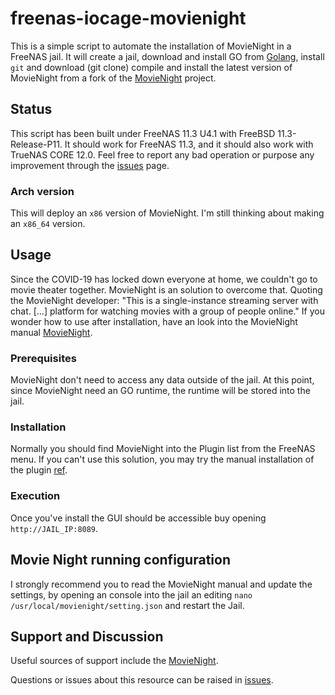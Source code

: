 # freenas-iocage-movienight
This is a simple script to automate the installation of MovieNight in a FreeNAS jail. 
It will create a jail, download and install GO from [Golang](https://golang.org/dl/), 
install `git` and download (git clone) compile and install the latest version of 
MovieNight from a fork of the [MovieNight](https://github.com/zorglube/MovieNight) 
project. 

## Status
This script has been built under FreeNAS 11.3 U4.1 with FreeBSD 11.3-Release-P11. 
It should work for FreeNAS 11.3, and it should also work with TrueNAS CORE 12.0. 
Feel free to report any bad operation or purpose any improvement through the [issues](https://github.com/zorglube/freenas-iocage-movienight/issues) 
page.

### Arch version
This will deploy an `x86` version of MovieNight. I'm still thinking about making an 
`x86_64` version. 

## Usage
Since the COVID-19 has locked down everyone at home, we couldn't go to movie theater 
together. MovieNight is an solution to overcome that. Quoting the MovieNight developer: 
"This is a single-instance streaming server with chat. [...] platform for watching movies with a group of people online." 
If you wonder how to use after installation, have an look into the MovieNight manual [MovieNight](https://github.com/zorchenhimer/MovieNight). 

### Prerequisites
MovieNight don't need to access any data outside of the jail. At this point, since 
MovieNight need an GO runtime, the runtime will be stored into the jail. 

### Installation
Normally you should find MovieNight into the Plugin list from the FreeNAS menu. If you 
can't use this solution, you may try the manual installation of the plugin [ref](https://github.com/freenas/iocage-ix-plugins).

### Execution
Once you've install the GUI should be accessible buy opening `http://JAIL_IP:8089`.

## Movie Night running configuration
I strongly recommend you to read the MovieNight manual and update the settings, by opening 
an console into the jail an editing `nano /usr/local/movienight/setting.json` and restart 
the Jail. 

## Support and Discussion
Useful sources of support include the [MovieNight](https://github.com/zorchenhimer/MovieNight). 

Questions or issues about this resource can be raised in [issues](https://github.com/zorglube/freenas-iocage-movienight/issues).  
 
